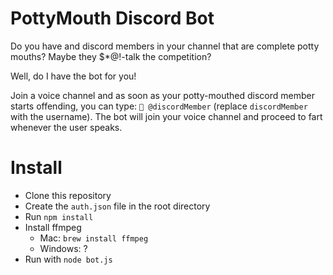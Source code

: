 # PottyMouth Discord Bot

Do you have and discord members in your channel that are complete potty mouths? Maybe they $*@!-talk the competition?

Well, do I have the bot for you!

Join a voice channel and as soon as your potty-mouthed discord member starts offending, you can type: `💩 @discordMember` (replace `discordMember` with the username). The bot will join your voice channel and proceed to fart whenever the user speaks.


# Install
* Clone this repository
* Create the `auth.json` file in the root directory
* Run `npm install`
* Install ffmpeg
	* Mac: `brew install ffmpeg`
	* Windows: ?
* Run with `node bot.js`